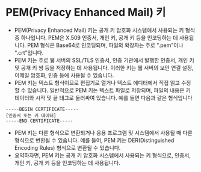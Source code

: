 # PEM(Privacy Enhanced Mail) 키

* PEM(Privacy Enhanced Mail) 키는 공개 키 암호화 시스템에서 사용되는 키 형식 중 하나입니다. PEM은 X.509 인증서, 개인 키, 공개 키 등을 인코딩하는 데 사용됩니다. PEM 형식은 Base64로 인코딩되며, 파일의 확장자는 주로 ".pem"이나 ".crt"입니다.
* PEM 키는 주로 웹 서버의 SSL/TLS 인증서, 인증 기관에서 발행한 인증서, 개인 키 및 공개 키 쌍 등을 저장하는 데 사용됩니다. 이러한 키는 웹 서버의 보안 연결 설정, 이메일 암호화, 인증 등에 사용될 수 있습니다.
* PEM 키는 텍스트 형식이므로 편집기로 열거나 텍스트 에디터에서 직접 읽고 수정할 수 있습니다. 일반적으로 PEM 키는 텍스트 파일로 저장되며, 파일의 내용은 키 데이터와 시작 및 끝 태그로 둘러싸여 있습니다. 예를 들면 다음과 같은 형식입니다

```
-----BEGIN CERTIFICATE----- 
[인증서 또는 키 데이터] 
-----END CERTIFICATE-----
```

* PEM 키는 다른 형식으로 변환되거나 응용 프로그램 및 시스템에서 사용될 때 다른 형식으로 변환될 수 있습니다. 예를 들어, PEM 키는 DER(Distinguished Encoding Rules) 형식으로 변환될 수 있습니다.
* 요약하자면, PEM 키는 공개 키 암호화 시스템에서 사용되는 키 형식으로, 인증서, 개인 키, 공개 키 등을 인코딩하는 데 사용됩니다.
